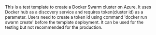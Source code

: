 This is a test template to create a Docker Swarm cluster on Azure. It uses Docker hub as a discovery service and requires token(cluster id) as a parameter. Users need to create a token id using command 'docker run swarm create' before the template deployment. It can be used for the testing but not recommended for the production.
